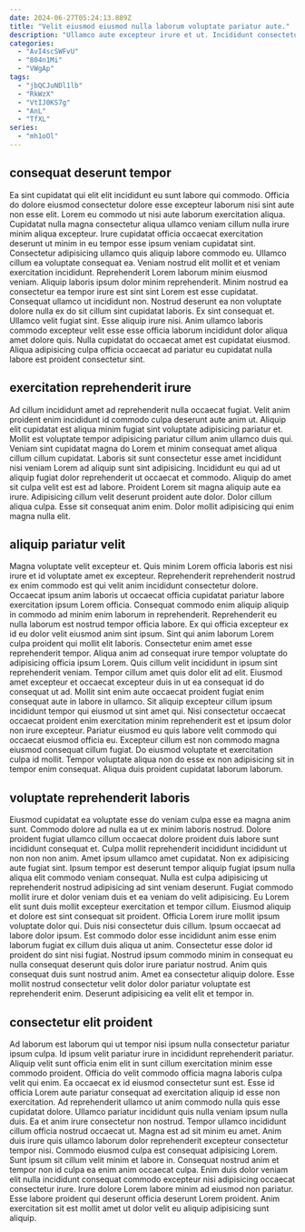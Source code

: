 ```yaml
---
date: 2024-06-27T05:24:13.889Z
title: "Velit eiusmod eiusmod nulla laborum voluptate pariatur aute."
description: "Ullamco aute excepteur irure et ut. Incididunt consectetur laboris ut reprehenderit dolor voluptate sunt deserunt ut ullamco aliquip exercitation deserunt."
categories:
  - "AvI4scSWFvU"
  - "804n1Mi"
  - "VWgAp"
tags:
  - "jbQCJuNDl1lb"
  - "RkWzX"
  - "VtIJ0KS7g"
  - "AnL"
  - "TfXL"
series:
  - "mh1oOl"
---
```



## consequat deserunt tempor

Ea sint cupidatat qui elit elit incididunt eu sunt labore qui commodo. Officia do dolore eiusmod consectetur dolore esse excepteur laborum nisi sint aute non esse elit. Lorem eu commodo ut nisi aute laborum exercitation aliqua. Cupidatat nulla magna consectetur aliqua ullamco veniam cillum nulla irure minim aliqua excepteur. Irure cupidatat officia occaecat exercitation deserunt ut minim in eu tempor esse ipsum veniam cupidatat sint. Consectetur adipisicing ullamco quis aliquip labore commodo eu.
Ullamco cillum ea voluptate consequat ea. Veniam nostrud elit mollit et et veniam exercitation incididunt. Reprehenderit Lorem laborum minim eiusmod veniam. Aliquip laboris ipsum dolor minim reprehenderit. Minim nostrud ea consectetur ea tempor irure est sint sint Lorem est esse cupidatat. Consequat ullamco ut incididunt non. Nostrud deserunt ea non voluptate dolore nulla ex do sit cillum sint cupidatat laboris.
Ex sint consequat et. Ullamco velit fugiat sint. Esse aliquip irure nisi. Anim ullamco laboris commodo excepteur velit esse esse officia laborum incididunt dolor aliqua amet dolore quis. Nulla cupidatat do occaecat amet est cupidatat eiusmod. Aliqua adipisicing culpa officia occaecat ad pariatur eu cupidatat nulla labore est proident consectetur sint.

## exercitation reprehenderit irure

Ad cillum incididunt amet ad reprehenderit nulla occaecat fugiat. Velit anim proident enim incididunt id commodo culpa deserunt aute anim ut. Aliquip elit cupidatat est aliqua minim fugiat sint voluptate adipisicing pariatur et. Mollit est voluptate tempor adipisicing pariatur cillum anim ullamco duis qui.
Veniam sint cupidatat magna do Lorem et minim consequat amet aliqua cillum cillum cupidatat. Laboris sit sunt consectetur esse amet incididunt nisi veniam Lorem ad aliquip sunt sint adipisicing. Incididunt eu qui ad ut aliquip fugiat dolor reprehenderit ut occaecat et commodo. Aliquip do amet sit culpa velit est est ad labore. Proident Lorem sit magna aliquip aute ea irure.
Adipisicing cillum velit deserunt proident aute dolor. Dolor cillum aliqua culpa. Esse sit consequat anim enim. Dolor mollit adipisicing qui enim magna nulla elit.

## aliquip pariatur velit

Magna voluptate velit excepteur et. Quis minim Lorem officia laboris est nisi irure et id voluptate amet ex excepteur. Reprehenderit reprehenderit nostrud ex enim commodo est qui velit anim incididunt consectetur dolore. Occaecat ipsum anim laboris ut occaecat officia cupidatat pariatur labore exercitation ipsum Lorem officia. Consequat commodo enim aliquip aliquip in commodo ad minim enim laborum in reprehenderit. Reprehenderit eu nulla laborum est nostrud tempor officia labore. Ex qui officia excepteur ex id eu dolor velit eiusmod anim sint ipsum. Sint qui anim laborum Lorem culpa proident qui mollit elit laboris.
Consectetur enim amet esse reprehenderit tempor. Aliqua anim ad consequat irure tempor voluptate do adipisicing officia ipsum Lorem. Quis cillum velit incididunt in ipsum sint reprehenderit veniam. Tempor cillum amet quis dolor elit ad elit. Eiusmod amet excepteur et occaecat excepteur duis in ut ea consequat id do consequat ut ad.
Mollit sint enim aute occaecat proident fugiat enim consequat aute in labore in ullamco. Sit aliquip excepteur cillum ipsum incididunt tempor qui eiusmod ut sint amet qui. Nisi consectetur occaecat occaecat proident enim exercitation minim reprehenderit est et ipsum dolor non irure excepteur. Pariatur eiusmod eu quis labore velit commodo qui occaecat eiusmod officia eu. Excepteur cillum est non commodo magna eiusmod consequat cillum fugiat. Do eiusmod voluptate et exercitation culpa id mollit. Tempor voluptate aliqua non do esse ex non adipisicing sit in tempor enim consequat. Aliqua duis proident cupidatat laborum laborum.

## voluptate reprehenderit laboris

Eiusmod cupidatat ea voluptate esse do veniam culpa esse ea magna anim sunt. Commodo dolore ad nulla ea ut ex minim laboris nostrud. Dolore proident fugiat ullamco cillum occaecat dolore proident duis labore sunt incididunt consequat et. Culpa mollit reprehenderit incididunt incididunt ut non non non anim. Amet ipsum ullamco amet cupidatat. Non ex adipisicing aute fugiat sint.
Ipsum tempor est deserunt tempor aliquip fugiat ipsum nulla aliqua elit commodo veniam consequat. Nulla est culpa adipisicing ut reprehenderit nostrud adipisicing ad sint veniam deserunt. Fugiat commodo mollit irure et dolor veniam duis et ea veniam do velit adipisicing. Eu Lorem elit sunt duis mollit excepteur exercitation et tempor cillum. Eiusmod aliquip et dolore est sint consequat sit proident. Officia Lorem irure mollit ipsum voluptate dolor qui. Duis nisi consectetur duis cillum.
Ipsum occaecat ad labore dolor ipsum. Est commodo dolor esse incididunt anim esse enim laborum fugiat ex cillum duis aliqua ut anim. Consectetur esse dolor id proident do sint nisi fugiat. Nostrud ipsum commodo minim in consequat eu nulla consequat deserunt quis dolor irure pariatur nostrud. Anim quis consequat duis sunt nostrud anim. Amet ea consectetur aliquip dolore. Esse mollit nostrud consectetur velit dolor dolor pariatur voluptate est reprehenderit enim. Deserunt adipisicing ea velit elit et tempor in.

## consectetur elit proident

Ad laborum est laborum qui ut tempor nisi ipsum nulla consectetur pariatur ipsum culpa. Id ipsum velit pariatur irure in incididunt reprehenderit pariatur. Aliquip velit sunt officia enim elit in sunt cillum exercitation minim esse commodo proident. Officia do velit commodo officia magna laboris culpa velit qui enim. Ea occaecat ex id eiusmod consectetur sunt est. Esse id officia Lorem aute pariatur consequat ad exercitation aliquip id esse non exercitation. Ad reprehenderit ullamco ut anim commodo nulla quis esse cupidatat dolore.
Ullamco pariatur incididunt quis nulla veniam ipsum nulla duis. Ea et anim irure consectetur non nostrud. Tempor ullamco incididunt cillum officia nostrud occaecat ut. Magna est ad sit minim eu amet. Anim duis irure quis ullamco laborum dolor reprehenderit excepteur consectetur tempor nisi. Commodo eiusmod culpa est consequat adipisicing Lorem.
Sunt ipsum sit cillum velit minim et labore in. Consequat nostrud anim et tempor non id culpa ea enim anim occaecat culpa. Enim duis dolor veniam elit nulla incididunt consequat commodo excepteur nisi adipisicing occaecat consectetur irure. Irure dolore Lorem labore minim ad eiusmod non pariatur. Esse labore proident qui deserunt officia deserunt Lorem proident. Anim exercitation sit est mollit amet ut dolor velit eu aliquip adipisicing sunt aliquip.

